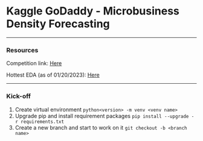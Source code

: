 # Kaggle GoDaddy - Microbusiness Density Forecasting

---

### Resources

Competition link: [Here](https://www.kaggle.com/competitions/godaddy-microbusiness-density-forecasting)

Hottest EDA (as of 01/20/2023): [Here](https://www.kaggle.com/code/imnaho/eda-predict)

---

### Kick-off
1. Create virtual environment ```python<version> -m venv <venv name>```
2. Upgrade pip and install requirement packages ```pip install --upgrade -r requirements.txt```
3. Create a new branch and start to work on it ```git checkout -b <branch name>```